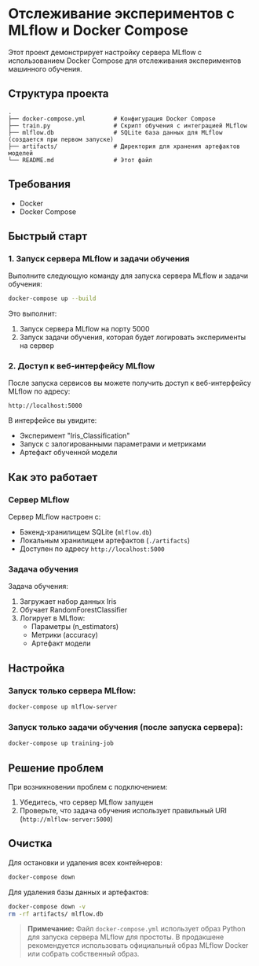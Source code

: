 # Отслеживание экспериментов с MLflow и Docker Compose

Этот проект демонстрирует настройку сервера MLflow с использованием Docker Compose для отслеживания экспериментов машинного обучения.

## Структура проекта

```
.
├── docker-compose.yml        # Конфигурация Docker Compose
├── train.py                  # Скрипт обучения с интеграцией MLflow
├── mlflow.db                 # SQLite база данных для MLflow (создается при первом запуске)
├── artifacts/                # Директория для хранения артефактов моделей
└── README.md                 # Этот файл
```

## Требования

- Docker
- Docker Compose

## Быстрый старт

### 1. Запуск сервера MLflow и задачи обучения

Выполните следующую команду для запуска сервера MLflow и задачи обучения:

```bash
docker-compose up --build
```

Это выполнит:
1. Запуск сервера MLflow на порту 5000
2. Запуск задачи обучения, которая будет логировать эксперименты на сервер

### 2. Доступ к веб-интерфейсу MLflow

После запуска сервисов вы можете получить доступ к веб-интерфейсу MLflow по адресу:

```
http://localhost:5000
```

В интерфейсе вы увидите:
- Эксперимент "Iris_Classification"
- Запуск с залогированными параметрами и метриками
- Артефакт обученной модели

## Как это работает

### Сервер MLflow

Сервер MLflow настроен с:
- Бэкенд-хранилищем SQLite (`mlflow.db`)
- Локальным хранилищем артефактов (`./artifacts`)
- Доступен по адресу `http://localhost:5000`

### Задача обучения

Задача обучения:
1. Загружает набор данных Iris
2. Обучает RandomForestClassifier
3. Логирует в MLflow:
   - Параметры (n_estimators)
   - Метрики (accuracy)
   - Артефакт модели

## Настройка

### Запуск только сервера MLflow:

```bash
docker-compose up mlflow-server
```

### Запуск только задачи обучения (после запуска сервера):

```bash
docker-compose up training-job
```

## Решение проблем

При возникновении проблем с подключением:
1. Убедитесь, что сервер MLflow запущен
2. Проверьте, что задача обучения использует правильный URI (`http://mlflow-server:5000`)

## Очистка

Для остановки и удаления всех контейнеров:

```bash
docker-compose down
```

Для удаления базы данных и артефактов:

```bash
docker-compose down -v
rm -rf artifacts/ mlflow.db
```

> **Примечание:** Файл `docker-compose.yml` использует образ Python для запуска сервера MLflow для простоты. В продакшене рекомендуется использовать официальный образ MLflow Docker или собрать собственный образ.
